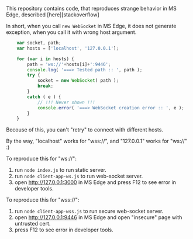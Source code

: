 This repository contains code, that reproduces strange behavior in MS
Edge, described [here][stackoverflow]

In short, when you call `new WebSocket` in MS Edge, it does not
generate exception, when you call it with wrong host argument.

```javascript
    var socket, path;
    var hosts = ['localhost', '127.0.0.1'];

    for (var i in hosts) {
        path = 'ws://'+hosts[i]+':9446';
        console.log( '===> Tested path :: ', path );
        try {
            socket = new WebSocket( path );
            break;
        }
        catch ( e ) {
            // !!! Never shown !!!
            console.error( '===> WebSocket creation error :: ', e );
        }
    }
```

Becouse of this, you can't "retry" to connect with different hosts.

By the way, "localhost" works for "wss://", and "127.0.0.1" works for
"ws://" :)


To reproduce this for "ws://":
1. run `node index.js` to run static server.
2. run `node client-app-ws.js` to run web-socket server.
3. open http://127.0.0.1:3000 in MS Edge and press F12 to see error in
   developer tools.

To reproduce this for "wss://":
1. run `node client-app-wss.js` to run secure web-socket server.
2. open http://127.0.0.1:9446 in MS Edge and open "insecure" page with
   untrusted cert.
3. press F12 to see error in developer tools.

[docs-image]: http://stackoverflow.com/questions/31541102/microsoft-edge-does-not-allow-localhost-loopback-for-websockets
